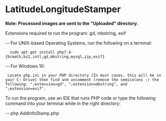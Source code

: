 # LatitudeLongitudeStamper
**Note: Processed images are sent to the "Uploaded" directory.**

Extensions required to run the program: gd, mbstring, exif

-- For UNIX-based Operating Systems, run the following on a terminal: 

      sudo apt-get install php7.4-{bcmath,bz2,intl,gd,mbstring,mysql,zip,exif}
      
-- For Windows 10:

     Locate php.ini in your PHP directory [In most cases, this will be in your C: Drive] then find and uncomment (remove the semicolons ;) the following: ";extension=gd", ";extension=mbstring", and ";extension=exif".

To run the program, use an IDE that runs PHP code or type the following command into your terminal while in the right directory:

-- php AddInfoStamp.php
